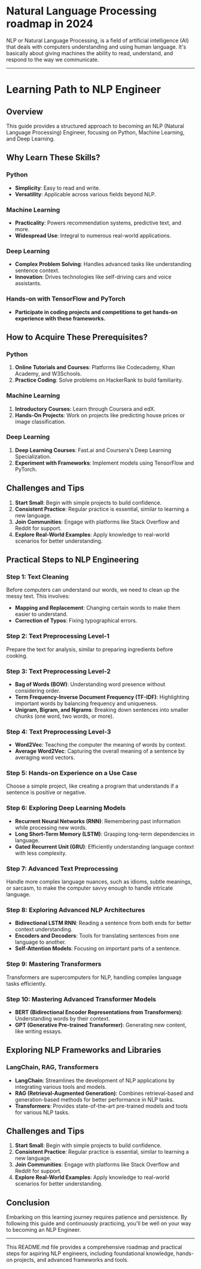 # Natural Language Processing roadmap in 2024
NLP or Natural Language Processing, is a field of artificial intelligence (AI) that deals with computers understanding and using human language. It's basically about giving machines the ability to read, understand, and respond to the way we communicate.

---

# Learning Path to NLP Engineer

## Overview
This guide provides a structured approach to becoming an NLP (Natural Language Processing) Engineer, focusing on Python, Machine Learning, and Deep Learning.

## Why Learn These Skills?

### Python
- **Simplicity**: Easy to read and write.
- **Versatility**: Applicable across various fields beyond NLP.

### Machine Learning
- **Practicality**: Powers recommendation systems, predictive text, and more.
- **Widespread Use**: Integral to numerous real-world applications.

### Deep Learning
- **Complex Problem Solving**: Handles advanced tasks like understanding sentence context.
- **Innovation**: Drives technologies like self-driving cars and voice assistants.

### Hands-on with TensorFlow and PyTorch
- **Participate in coding projects and competitions to get hands-on experience with these frameworks.**

## How to Acquire These Prerequisites?

### Python
1. **Online Tutorials and Courses**: Platforms like Codecademy, Khan Academy, and W3Schools.
2. **Practice Coding**: Solve problems on HackerRank to build familiarity.

### Machine Learning
1. **Introductory Courses**: Learn through Coursera and edX.
2. **Hands-On Projects**: Work on projects like predicting house prices or image classification.

### Deep Learning
1. **Deep Learning Courses**: Fast.ai and Coursera's Deep Learning Specialization.
2. **Experiment with Frameworks**: Implement models using TensorFlow and PyTorch.

## Challenges and Tips

1. **Start Small**: Begin with simple projects to build confidence.
2. **Consistent Practice**: Regular practice is essential, similar to learning a new language.
3. **Join Communities**: Engage with platforms like Stack Overflow and Reddit for support.
4. **Explore Real-World Examples**: Apply knowledge to real-world scenarios for better understanding.

## Practical Steps to NLP Engineering

### Step 1: Text Cleaning

Before computers can understand our words, we need to clean up the messy text. This involves:
- **Mapping and Replacement**: Changing certain words to make them easier to understand.
- **Correction of Typos**: Fixing typographical errors.

### Step 2: Text Preprocessing Level-1

Prepare the text for analysis, similar to preparing ingredients before cooking.

### Step 3: Text Preprocessing Level-2

- **Bag of Words (BOW)**: Understanding word presence without considering order.
- **Term Frequency-Inverse Document Frequency (TF-IDF)**: Highlighting important words by balancing frequency and uniqueness.
- **Unigram, Bigram, and Ngrams**: Breaking down sentences into smaller chunks (one word, two words, or more).

### Step 4: Text Preprocessing Level-3

- **Word2Vec**: Teaching the computer the meaning of words by context.
- **Average Word2Vec**: Capturing the overall meaning of a sentence by averaging word vectors.

### Step 5: Hands-on Experience on a Use Case

Choose a simple project, like creating a program that understands if a sentence is positive or negative.

### Step 6: Exploring Deep Learning Models

- **Recurrent Neural Networks (RNN)**: Remembering past information while processing new words.
- **Long Short-Term Memory (LSTM)**: Grasping long-term dependencies in language.
- **Gated Recurrent Unit (GRU)**: Efficiently understanding language context with less complexity.

### Step 7: Advanced Text Preprocessing

Handle more complex language nuances, such as idioms, subtle meanings, or sarcasm, to make the computer savvy enough to handle intricate language.

### Step 8: Exploring Advanced NLP Architectures

- **Bidirectional LSTM RNN**: Reading a sentence from both ends for better context understanding.
- **Encoders and Decoders**: Tools for translating sentences from one language to another.
- **Self-Attention Models**: Focusing on important parts of a sentence.

### Step 9: Mastering Transformers

Transformers are supercomputers for NLP, handling complex language tasks efficiently.

### Step 10: Mastering Advanced Transformer Models

- **BERT (Bidirectional Encoder Representations from Transformers)**: Understanding words by their context.
- **GPT (Generative Pre-trained Transformer)**: Generating new content, like writing essays.

## Exploring NLP Frameworks and Libraries

### LangChain, RAG, Transformers
- **LangChain**: Streamlines the development of NLP applications by integrating various tools and models.
- **RAG (Retrieval-Augmented Generation)**: Combines retrieval-based and generation-based methods for better performance in NLP tasks.
- **Transformers**: Provides state-of-the-art pre-trained models and tools for various NLP tasks.

## Challenges and Tips

1. **Start Small**: Begin with simple projects to build confidence.
2. **Consistent Practice**: Regular practice is essential, similar to learning a new language.
3. **Join Communities**: Engage with platforms like Stack Overflow and Reddit for support.
4. **Explore Real-World Examples**: Apply knowledge to real-world scenarios for better understanding.

## Conclusion

Embarking on this learning journey requires patience and persistence. By following this guide and continuously practicing, you'll be well on your way to becoming an NLP Engineer.

---

This README.md file provides a comprehensive roadmap and practical steps for aspiring NLP engineers, including foundational knowledge, hands-on projects, and advanced frameworks and tools.
